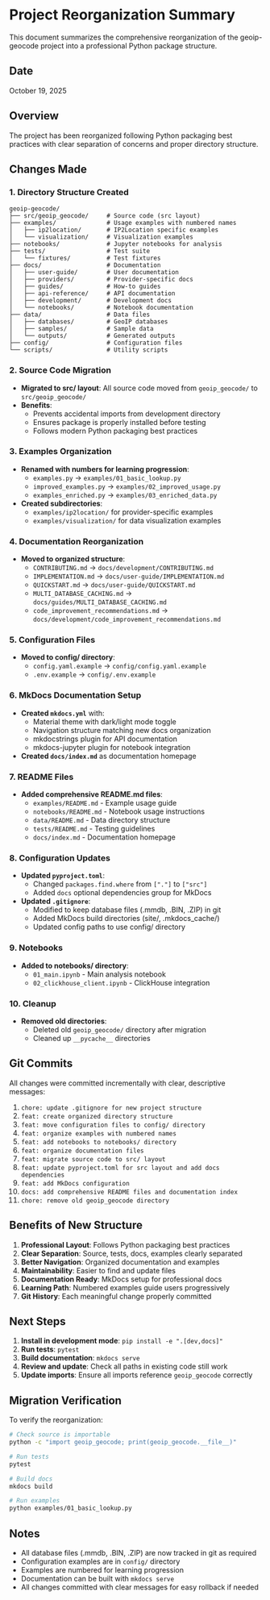 # Project Reorganization Summary

This document summarizes the comprehensive reorganization of the geoip-geocode project into a professional Python package structure.

## Date
October 19, 2025

## Overview
The project has been reorganized following Python packaging best practices with clear separation of concerns and proper directory structure.

## Changes Made

### 1. Directory Structure Created
```
geoip-geocode/
├── src/geoip_geocode/     # Source code (src layout)
├── examples/              # Usage examples with numbered names
│   ├── ip2location/       # IP2Location specific examples
│   └── visualization/     # Visualization examples
├── notebooks/             # Jupyter notebooks for analysis
├── tests/                 # Test suite
│   └── fixtures/          # Test fixtures
├── docs/                  # Documentation
│   ├── user-guide/        # User documentation
│   ├── providers/         # Provider-specific docs
│   ├── guides/            # How-to guides
│   ├── api-reference/     # API documentation
│   ├── development/       # Development docs
│   └── notebooks/         # Notebook documentation
├── data/                  # Data files
│   ├── databases/         # GeoIP databases
│   ├── samples/           # Sample data
│   └── outputs/           # Generated outputs
├── config/                # Configuration files
└── scripts/               # Utility scripts
```

### 2. Source Code Migration
- **Migrated to src/ layout**: All source code moved from `geoip_geocode/` to `src/geoip_geocode/`
- **Benefits**: 
  - Prevents accidental imports from development directory
  - Ensures package is properly installed before testing
  - Follows modern Python packaging best practices

### 3. Examples Organization
- **Renamed with numbers for learning progression**:
  - `examples.py` → `examples/01_basic_lookup.py`
  - `improved_examples.py` → `examples/02_improved_usage.py`
  - `examples_enriched.py` → `examples/03_enriched_data.py`
- **Created subdirectories**:
  - `examples/ip2location/` for provider-specific examples
  - `examples/visualization/` for data visualization examples

### 4. Documentation Reorganization
- **Moved to organized structure**:
  - `CONTRIBUTING.md` → `docs/development/CONTRIBUTING.md`
  - `IMPLEMENTATION.md` → `docs/user-guide/IMPLEMENTATION.md`
  - `QUICKSTART.md` → `docs/user-guide/QUICKSTART.md`
  - `MULTI_DATABASE_CACHING.md` → `docs/guides/MULTI_DATABASE_CACHING.md`
  - `code_improvement_recommendations.md` → `docs/development/code_improvement_recommendations.md`

### 5. Configuration Files
- **Moved to config/ directory**:
  - `config.yaml.example` → `config/config.yaml.example`
  - `.env.example` → `config/.env.example`

### 6. MkDocs Documentation Setup
- **Created `mkdocs.yml`** with:
  - Material theme with dark/light mode toggle
  - Navigation structure matching new docs organization
  - mkdocstrings plugin for API documentation
  - mkdocs-jupyter plugin for notebook integration
- **Created `docs/index.md`** as documentation homepage

### 7. README Files
- **Added comprehensive README.md files**:
  - `examples/README.md` - Example usage guide
  - `notebooks/README.md` - Notebook usage instructions
  - `data/README.md` - Data directory structure
  - `tests/README.md` - Testing guidelines
  - `docs/index.md` - Documentation homepage

### 8. Configuration Updates
- **Updated `pyproject.toml`**:
  - Changed `packages.find.where` from `["."]` to `["src"]`
  - Added `docs` optional dependencies group for MkDocs
- **Updated `.gitignore`**:
  - Modified to keep database files (.mmdb, .BIN, .ZIP) in git
  - Added MkDocs build directories (site/, .mkdocs_cache/)
  - Updated config paths to use config/ directory

### 9. Notebooks
- **Added to notebooks/ directory**:
  - `01_main.ipynb` - Main analysis notebook
  - `02_clickhouse_client.ipynb` - ClickHouse integration

### 10. Cleanup
- **Removed old directories**:
  - Deleted old `geoip_geocode/` directory after migration
  - Cleaned up `__pycache__` directories

## Git Commits

All changes were committed incrementally with clear, descriptive messages:

1. `chore: update .gitignore for new project structure`
2. `feat: create organized directory structure`
3. `feat: move configuration files to config/ directory`
4. `feat: organize examples with numbered names`
5. `feat: add notebooks to notebooks/ directory`
6. `feat: organize documentation files`
7. `feat: migrate source code to src/ layout`
8. `feat: update pyproject.toml for src layout and add docs dependencies`
9. `feat: add MkDocs configuration`
10. `docs: add comprehensive README files and documentation index`
11. `chore: remove old geoip_geocode directory`

## Benefits of New Structure

1. **Professional Layout**: Follows Python packaging best practices
2. **Clear Separation**: Source, tests, docs, examples clearly separated
3. **Better Navigation**: Organized documentation and examples
4. **Maintainability**: Easier to find and update files
5. **Documentation Ready**: MkDocs setup for professional docs
6. **Learning Path**: Numbered examples guide users progressively
7. **Git History**: Each meaningful change properly committed

## Next Steps

1. **Install in development mode**: `pip install -e ".[dev,docs]"`
2. **Run tests**: `pytest`
3. **Build documentation**: `mkdocs serve`
4. **Review and update**: Check all paths in existing code still work
5. **Update imports**: Ensure all imports reference `geoip_geocode` correctly

## Migration Verification

To verify the reorganization:
```bash
# Check source is importable
python -c "import geoip_geocode; print(geoip_geocode.__file__)"

# Run tests
pytest

# Build docs
mkdocs build

# Run examples
python examples/01_basic_lookup.py
```

## Notes

- All database files (.mmdb, .BIN, .ZIP) are now tracked in git as required
- Configuration examples are in `config/` directory
- Examples are numbered for learning progression
- Documentation can be built with `mkdocs serve`
- All changes committed with clear messages for easy rollback if needed
